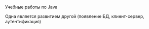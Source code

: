 Учебные работы по Java

Одна является развитием другой (появление БД, клиент-сервер, аутентификация)